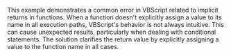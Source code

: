 This example demonstrates a common error in VBScript related to implicit returns in functions.  When a function doesn't explicitly assign a value to its name in all execution paths, VBScript's behavior is not always intuitive. This can cause unexpected results, particularly when dealing with conditional statements. The solution clarifies the return value by explicitly assigning a value to the function name in all cases.